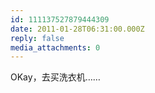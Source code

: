 ```yaml
---
id: 111137527879444309
date: 2011-01-28T06:31:00.000Z
reply: false
media_attachments: 0
---
```


OKay，去买洗衣机…… ​​​​

